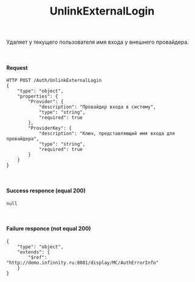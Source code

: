 ﻿---
layout: default
title: UnlinkExternalLogin
position: 10
categories: 
tags: 
---

Удаляет у текущего пользователя имя входа у внешнего провайдера.

   

#### Request

```
HTTP POST /Auth/UnlinkExternalLogin
{
	"type": "object",
	"properties": {
		"Provider": {
			"description": "Провайдер входа в систему",
			"type": "string",
			"required": true
		},
		"ProviderKey": {
			"description": "Ключ, представляющий имя входа для провайдера",
			"type": "string",
			"required": true
		}
	}
}
```

   

#### Success responce (equal 200)

```
null
```

   

#### Failure responce (not equal 200)

```
{
	"type": "object",
	"extends": {
		"$ref": "http://demo.infinnity.ru:8081/display/MC/AuthErrorInfo"
	}
}
```

 

 

